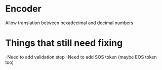 # Encoder
Allow translation between hexadecimal and decimal numbers


# Things that still need fixing
-Need to add validation step
-Need to add SOS token (maybe EOS token too)
